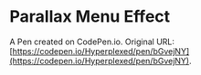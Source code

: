 # Parallax Menu Effect

A Pen created on CodePen.io. Original URL: [https://codepen.io/Hyperplexed/pen/bGvejNY](https://codepen.io/Hyperplexed/pen/bGvejNY).

